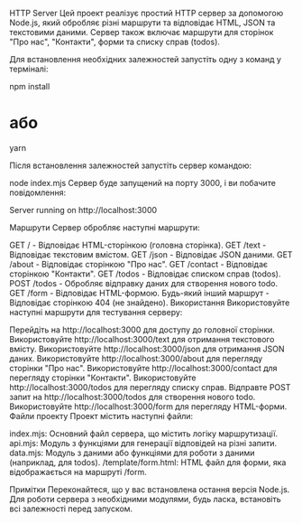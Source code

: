 HTTP Server
Цей проект реалізує простий HTTP сервер за допомогою Node.js, який обробляє різні маршрути та відповідає HTML, JSON та текстовими даними. Сервер також включає маршрути для сторінок "Про нас", "Контакти", форми та списку справ (todos).


Для встановлення необхідних залежностей запустіть одну з команд у терміналі:


npm install
# або
yarn


Після встановлення залежностей запустіть сервер командою:

node index.mjs
Сервер буде запущений на порту 3000, і ви побачите повідомлення:

Server running on http://localhost:3000


Маршрути
Сервер обробляє наступні маршрути:

GET / - Відповідає HTML-сторінкою (головна сторінка).
GET /text - Відповідає текстовим вмістом.
GET /json - Відповідає JSON даними.
GET /about - Відповідає сторінкою "Про нас".
GET /contact - Відповідає сторінкою "Контакти".
GET /todos - Відповідає списком справ (todos).
POST /todos - Обробляє відправку даних для створення нового todo.
GET /form - Відповідає HTML-формою.
Будь-який інший маршрут - Відповідає сторінкою 404 (не знайдено).
Використання
Використовуйте наступні маршрути для тестування серверу:

Перейдіть на http://localhost:3000 для доступу до головної сторінки.
Використовуйте http://localhost:3000/text для отримання текстового вмісту.
Використовуйте http://localhost:3000/json для отримання JSON даних.
Використовуйте http://localhost:3000/about для перегляду сторінки "Про нас".
Використовуйте http://localhost:3000/contact для перегляду сторінки "Контакти".
Використовуйте http://localhost:3000/todos для перегляду списку справ.
Відправте POST запит на http://localhost:3000/todos для створення нового todo.
Використовуйте http://localhost:3000/form для перегляду HTML-форми.
Файли проекту
Проект містить наступні файли:

index.mjs: Основний файл сервера, що містить логіку маршрутизації.
api.mjs: Модуль з функціями для генерації відповідей на різні запити.
data.mjs: Модуль з даними або функціями для роботи з даними (наприклад, для todos).
/template/form.html: HTML файл для форми, яка відображається на маршруті /form.


Примітки
Переконайтеся, що у вас встановлена остання версія Node.js.
Для роботи сервера з необхідними модулями, будь ласка, встановіть всі залежності перед запуском.
